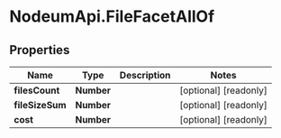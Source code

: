 # NodeumApi.FileFacetAllOf

## Properties

Name | Type | Description | Notes
------------ | ------------- | ------------- | -------------
**filesCount** | **Number** |  | [optional] [readonly] 
**fileSizeSum** | **Number** |  | [optional] [readonly] 
**cost** | **Number** |  | [optional] [readonly] 


